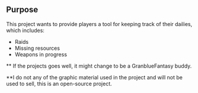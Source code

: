 ﻿## Purpose
This project wants to provide players a tool for keeping track of their dailies, which includes:
- Raids
- Missing resources
- Weapons in progress

** If the projects goes well, it might change to be a GranblueFantasy buddy.

**I do not any of the graphic material used in the project and will not be used to sell, this is an open-source project. 
